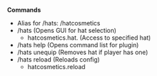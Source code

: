**Commands**

- Alias for /hats: /hatcosmetics
- /hats (Opens GUI for hat selection)
  - hatcosmetics.hat.<hat> (Access to specified hat)
- /hats help (Opens command list for plugin)
- /hats unequip (Removes hat if player has one)
- /hats reload (Reloads config)
  - hatcosmetics.reload
